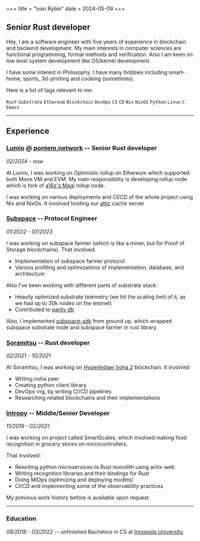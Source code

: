 +++
title = "Ivan Rybin"
date = 2024-05-09
+++

## Senior Rust developer

Hey, I am a software engineer with five years of experience in blockchain and
backend development. My main interests in computer sciences are functional programming,
formal methods and verification. Also I am keen on low level system development
like OS/kernel development.

I have some interest in Philosophy. I have many hobbies including smart-home, sports,
3d-printing and cooking (sometimes).

Here is a list of tags relevant to me:

<!-- TODO: make propper html tags -->
`Rust` `Substrate` `Ethereum` `Blockchain` `DevOps` `CI` `CD` `Nix` `NixOS` `Python` `Linux` `C` `Emacs`


---

## Experience

### [Lumio](https://lumio.io/) @ [pontem.network](pontem.network) -- Senior Rust developer

*02/2024 - now*

At Lumio, I was working on Optimistic rollup on Ethereum which supported both Move VM and EVM.
My main responsibility is developing rollup node which is fork of [a16z's Magi][magi] rollup
node.

I was working on various deployments and CI/CD of the whole project using Nix and NixOs.
It involved hosting our [attic][attic] cache server

### [Subspace](https://subspace.network) -- Protocol Engineer

*01/2022 - 07/2023*

I was working on subspace farmer (which is like a miner, but for Proof of Storage blockchains). That involved:
- Implementation of subspace farmer protocol
- Various profiling and optimizations of implementation, database, and architecture

Also I've been working with different parts of substrate stack:
- Heavily optimized substrate telemetry (we hit the scaling limit of it, as we had up to 30k nodes on the testnet)
- Contributed to [parity db](https://github.com/paritytech/parity-db)

Also, I implemented [subspace-sdk](https://github.com/subspace/subspace-pulsar-sdk) from ground up, which wrapped
subspace substrate node and subspace farmer in rust library.

### [Soramitsu](https://soramitsu.co.jp) -- Rust developer

*02/2021 - 10/2021*

At Soramitsu, I was working on [Hyperledger Iroha 2](https://hyperledger.github.io/iroha-2-docs/) blockchain. It involved:
- Writing iroha peer
- Creating python client library
- DevOps-ing, by writing CI/CD pipelines
- Researching related blockchains and their implementations

### [Intropy](https://intropy-tech.ru) -- Middle/Senior Developer

*11/2019 - 02/2021*

I was working on project called SmartScales, which involved making food recognition in grocery stores on microcontrollers.

That involved:
* Rewriting python microservices to Rust monolith using actix-web
* Writing recognition libraries and their bindings for Rust
* Doing MlOps (optimizing and deploying models)
* CI/CD and implementing some of the observability practices

My previous work history before is available upon request.

---

### Education

*09/2018 - 03/2022* -- unfinished Bachelors in CS at [Innopolis University](https://innopolis.university/).

[magi]: https://github.com/a16z/magi
[attic]: https://github.com/zhaofengli/attic
